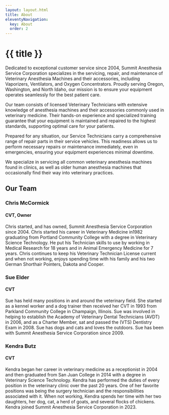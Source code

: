 ```yaml
---
layout: layout.html
title: About
eleventyNavigation:
  key: About
  order: 2
---
```


<div class="container">
  <h1 class="page-title">{{ title }}</h1>
  <div class="prose">
    <p class="intro">Dedicated to exceptional customer service since 2004, Summit Anesthesia Service Corporation specializes in the servicing, repair, and maintenance of Veterinary Anesthesia Machines and their accessories, including Vaporizers, Ventilators, and Oxygen Concentrators. Proudly serving Oregon, Washington, and North Idaho, our mission is to ensure your equipment operates seamlessly for the best patient care.</p>
    <p>Our team consists of licensed Veterinary Technicians with extensive knowledge of anesthesia machines and their accessories commonly used in veterinary medicine. Their hands-on experience and specialized training guarantee that your equipment is maintained and repaired to the highest standards, supporting optimal care for your patients.</p>
    <p>Prepared for any situation, our Service Technicians carry a comprehensive range of repair parts in their service vehicles. This readiness allows us to perform necessary repairs or maintenance immediately, even in emergencies, ensuring your equipment experiences minimal downtime.</p>
    <p>We specialize in servicing all common veterinary anesthesia machines found in clinics, as well as older human anesthesia machines that occasionally find their way into veterinary practices.</p>
  </div>
</div>
<div class="about-bio">
  <div class="container">
    <h2>Our Team</h2>
    <h3 class="about-bio__title">Chris McCormick</h3>
    <h4 class="about-bio__position">CVT, Owner</h4>
    <div class="prose">
      <p>Chris started, and has owned, Summit Anesthesia Service Corporation since 2004. Chris started his career in Veterinary Medicine in1982 graduating from Portland Community College with a degree in Veterinary Science Technology. He put his Technician skills to use by working in Medical Research for 18 years and in Animal Emergency Medicine for 7 years. Chris continues to keep his Veterinary Technician License current and when not working, enjoys spending time with his family and his two German Shorthair Pointers, Dakota and Cooper.</p>
    </div>
    <h3 class="about-bio__title">Sue Elder</h3>
    <h4 class="about-bio__position">CVT</h4>
    <div class="prose">
      <p>Sue has held many positions in and around the veterinary field. She started as a kennel worker and a dog trainer then received her CVT in 1993 from Parkland Community College in Champaign, Illinois.  Sue was involved in helping to establish the Academy of Veterinary Dental Technicians (AVDT) in 2006, and as a Charter Member, sat and passed the (VTS) Dentistry Exam in 2008. Sue has dogs and cats and loves the outdoors. Sue has been with Summit Anesthesia Service Corporation since 2009.</p>
    </div>
    <h3 class="about-bio__title">Kendra Butz</h3>
    <h4 class="about-bio__position">CVT</h4>
    <div class="prose">
      <p>Kendra began her career in veterinary medicine as a receptionist in 2004 and then graduated from San Juan College in 2014 with a degree in Veterinary Science Technology. Kendra has performed the duties of every position in the veterinary clinic over the past 20 years. One of her favorite positions was being the surgery technician and the responsibilities associated with it. When not working, Kendra spends her time with her two daughters, her dog, cat, a herd of goats, and several flocks of chickens. Kendra joined Summit Anesthesia Service Corporation in 2023.</p>
    </div>
  </div>
</div>
